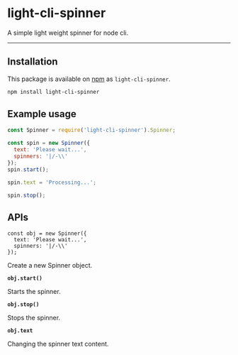 # light-cli-spinner

A simple light weight spinner for node cli.

---

## Installation

This package is available on [npm](http://npmjs.com) as `light-cli-spinner`.

``` sh
npm install light-cli-spinner
```

## Example usage

````javascript
const Spinner = require('light-cli-spinner').Spinner;

const spin = new Spinner({
  text: 'Please wait...',
  spinners: '|/-\\'
});
spin.start();

spin.text = 'Processing...';

spin.stop();
````

## APIs

```
const obj = new Spinner({
  text: 'Please wait...',
  spinners: '|/-\\'
});
```

Create a new Spinner object.


**`obj.start()`**

Starts the spinner.


**`obj.stop()`**

Stops the spinner.


**`obj.text`**

Changing the spinner text content.

